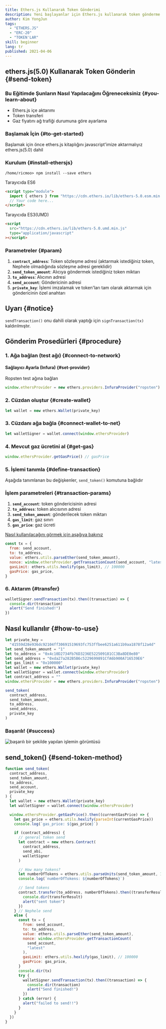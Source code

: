 ```yaml
---
title: Ethers.js Kullanarak Token Gönderimi
description: Yeni başlayanlar için Ethers.js kullanarak token gönderme rehberi.
author: Kim YongJun
tags:
  - "ETHERS.JS"
  - "ERC-20"
  - "TOKEN'LAR"
skill: beginner
lang: tr
published: 2021-04-06
---
```


## ethers.js(5.0) Kullanarak Token Gönderin {#send-token}

### Bu Eğitimde Şunların Nasıl Yapılacağını Öğreneceksiniz {#you-learn-about}

- Ethers.js içe aktarımı
- Token transferi
- Gaz fiyatını ağ trafiği durumuna göre ayarlama

### Başlamak İçin {#to-get-started}

Başlamak için önce ethers.js kitaplığını javascript'imize aktarmalıyız ethers.js(5.0) dahil

### Kurulum {#install-ethersjs}

```shell
/home/ricmoo> npm install --save ethers
```

Tarayıcıda ES6

```html
<script type="module">
  import { ethers } from "https://cdn.ethers.io/lib/ethers-5.0.esm.min.js"
  // Your code here...
</script>
```

Tarayıcıda ES3(UMD)

```html
<script
  src="https://cdn.ethers.io/lib/ethers-5.0.umd.min.js"
  type="application/javascript"
></script>
```

### Parametreler {#param}

1. **`contract_address`**: Token sözleşme adresi (aktarmak istediğiniz token, Nephele olmadığında sözleşme adresi gereklidir)
2. **`send_token_amount`**: Alıcıya göndermek istediğiniz token miktarı
3. **`to_address`**: Alıcının adresi
4. **`send_account`**: Göndericinin adresi
5. **`private_key`**: İşlemi imzalamak ve token'ları tam olarak aktarmak için göndericinin özel anahtarı

## Uyarı {#notice}

`sendTransaction()` onu dahili olarak yaptığı için `signTransaction(tx)` kaldırılmıştır.

## Gönderim Prosedürleri {#procedure}

### 1. Ağa bağlan (test ağı) {#connect-to-network}

#### Sağlayıcı Ayarla (Infura) {#set-provider}

Ropsten test ağına bağlan

```javascript
window.ethersProvider = new ethers.providers.InfuraProvider("ropsten")
```

### 2. Cüzdan oluştur {#create-wallet}

```javascript
let wallet = new ethers.Wallet(private_key)
```

### 3. Cüzdanı ağa bağla {#connect-wallet-to-net}

```javascript
let walletSigner = wallet.connect(window.ethersProvider)
```

### 4. Mevcut gaz ücretini al {#get-gas}

```javascript
window.ethersProvider.getGasPrice() // gasPrice
```

### 5. İşlemi tanımla {#define-transaction}

Aşağıda tanımlanan bu değişkenler, `send_token()` komutuna bağlıdır

### İşlem parametreleri {#transaction-params}

1. **`send_account`**: token göndericisinin adresi
2. **`to_address`**: token alıcısının adresi
3. **`send_token_amount`**: gönderilecek token miktarı
4. **`gas_limit`**: gaz sınırı
5. **`gas_price`**: gaz ücreti

[Nasıl kullanılacağını görmek için aşağıya bakınız](#how-to-use)

```javascript
const tx = {
  from: send_account,
  to: to_address,
  value: ethers.utils.parseEther(send_token_amount),
  nonce: window.ethersProvider.getTransactionCount(send_account, "latest"),
  gasLimit: ethers.utils.hexlify(gas_limit), // 100000
  gasPrice: gas_price,
}
```

### 6. Aktarım {#transfer}

```javascript
walletSigner.sendTransaction(tx).then((transaction) => {
  console.dir(transaction)
  alert("Send finished!")
})
```

## Nasıl kullanılır {#how-to-use}

```javascript
let private_key =
  "41559d28e936dc92104ff30691519693fc753ffbee6251a611b9aa1878f12a4d"
let send_token_amount = "1"
let to_address = "0x4c10D2734Fb76D3236E522509181CC3Ba8DE0e80"
let send_address = "0xda27a282B5B6c5229699891CfA6b900A716539E6"
let gas_limit = "0x100000"
let wallet = new ethers.Wallet(private_key)
let walletSigner = wallet.connect(window.ethersProvider)
let contract_address = ""
window.ethersProvider = new ethers.providers.InfuraProvider("ropsten")

send_token(
  contract_address,
  send_token_amount,
  to_address,
  send_address,
  private_key
)
```

### Başarılı! {#success}

![başarılı bir şekilde yapılan işlemin görüntüsü](./successful-transaction.png)

## send_token() {#send-token-method}

```javascript
function send_token(
  contract_address,
  send_token_amount,
  to_address,
  send_account,
  private_key
) {
  let wallet = new ethers.Wallet(private_key)
  let walletSigner = wallet.connect(window.ethersProvider)

  window.ethersProvider.getGasPrice().then((currentGasPrice) => {
    let gas_price = ethers.utils.hexlify(parseInt(currentGasPrice))
    console.log(`gas_price: ${gas_price}`)

    if (contract_address) {
      // general token send
      let contract = new ethers.Contract(
        contract_address,
        send_abi,
        walletSigner
      )

      // How many tokens?
      let numberOfTokens = ethers.utils.parseUnits(send_token_amount, 18)
      console.log(`numberOfTokens: ${numberOfTokens}`)

      // Send tokens
      contract.transfer(to_address, numberOfTokens).then((transferResult) => {
        console.dir(transferResult)
        alert("sent token")
      })
    } // Nephele send
    else {
      const tx = {
        from: send_account,
        to: to_address,
        value: ethers.utils.parseEther(send_token_amount),
        nonce: window.ethersProvider.getTransactionCount(
          send_account,
          "latest"
        ),
        gasLimit: ethers.utils.hexlify(gas_limit), // 100000
        gasPrice: gas_price,
      }
      console.dir(tx)
      try {
        walletSigner.sendTransaction(tx).then((transaction) => {
          console.dir(transaction)
          alert("Send finished!")
        })
      } catch (error) {
        alert("failed to send!!")
      }
    }
  })
}
```
